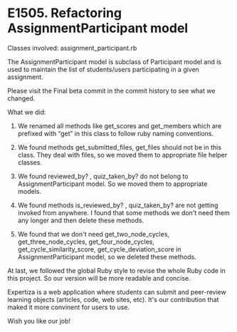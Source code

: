 E1505. Refactoring AssignmentParticipant model
=========

Classes involved: assignment_participant.rb

The AssignmentParticipant model is subclass of Participant model and is used to maintain the list of students/users participating in a given assignment.

Please visit the Final beta commit in the commit history to see what we changed. 

What we did:

 1. We renamed all methods like get_scores and get_members which are prefixed with “get” in this class to follow ruby naming conventions.

 2. We found methods get_submitted_files, get_files should not be in this class. They deal with files, so we moved them to appropriate file helper classes.

 3. We found reviewed_by? , quiz_taken_by? do not belong to AssignmentParticipant model. So we moved them to appropriate models.

 4. We found methods is_reviewed_by? , quiz_taken_by? are not getting invoked from anywhere. I found that some methods we don't need them any longer and then delete these methods.

 5. We found that we don't need get_two_node_cycles, get_three_node_cycles, get_four_node_cycles, get_cycle_similarity_score, get_cycle_deviation_score in AssignmentParticipant model, so we deleted these methods.

At last, we followed the global Ruby style to revise the whole Ruby code in this project. So our version will be more readable and  concise.

Expertiza is a web application where students can submit and peer-review learning objects (articles, code, web sites, etc). It's our contribution that maked it more convinent for users to use. 

Wish you like our job! 
